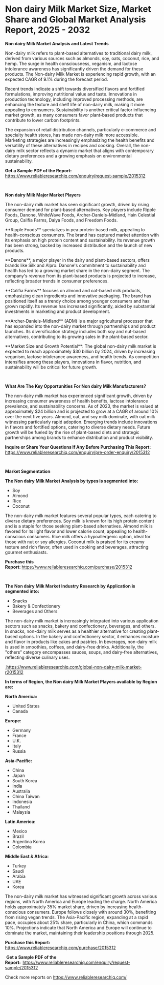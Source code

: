 <p><h1>Non dairy Milk Market Size, Market Share and Global Market Analysis Report, 2025 - 2032</h1></p><p><strong>Non dairy Milk Market Analysis and Latest Trends</strong></p>
<p><p>Non-dairy milk refers to plant-based alternatives to traditional dairy milk, derived from various sources such as almonds, soy, oats, coconut, rice, and hemp. The surge in health consciousness, veganism, and lactose intolerance awareness has significantly driven the demand for these products. The Non-dairy Milk Market is experiencing rapid growth, with an expected CAGR of 9.1% during the forecast period. </p><p>Recent trends indicate a shift towards diversified flavors and fortified formulations, improving nutritional value and taste. Innovations in production technology, including improved processing methods, are enhancing the texture and shelf life of non-dairy milk, making it more appealing to consumers. Sustainability is another critical factor influencing market growth, as many consumers favor plant-based products that contribute to lower carbon footprints. </p><p>The expansion of retail distribution channels, particularly e-commerce and specialty health stores, has made non-dairy milk more accessible. Marketing strategies are increasingly emphasizing the health benefits and versatility of these alternatives in recipes and cooking. Overall, the non-dairy milk sector reflects a dynamic market that aligns with contemporary dietary preferences and a growing emphasis on environmental sustainability.</p></p>
<p><strong>Get a Sample PDF of the Report:&nbsp;</strong> <a href="https://www.reliableresearchiq.com/enquiry/request-sample/2015312?utm_campaign=1906&utm_medium=2&utm_source=Github&utm_content=ia&utm_term=14022025&utm_id=non-dairy-milk">https://www.reliableresearchiq.com/enquiry/request-sample/2015312</a></p>
<p>&nbsp;</p>
<p><strong>Non dairy Milk Major Market Players</strong></p>
<p><p>The non-dairy milk market has seen significant growth, driven by rising consumer demand for plant-based alternatives. Key players include Ripple Foods, Danone, WhiteWave Foods, Archer-Daniels-Midland, Hain Celestial Group, Califia Farms, Daiya Foods, and Freedom Foods.</p><p>**Ripple Foods** specializes in pea protein-based milk, appealing to health-conscious consumers. The brand has captured market attention with its emphasis on high protein content and sustainability. Its revenue growth has been strong, backed by increased distribution and the launch of new products.</p><p>**Danone**, a major player in the dairy and plant-based sectors, offers brands like Silk and Alpro. Danone's commitment to sustainability and health has led to a growing market share in the non-dairy segment. The company's revenue from its plant-based products is projected to increase, reflecting broader trends in consumer preferences.</p><p>**Califia Farms** focuses on almond and oat-based milk products, emphasizing clean ingredients and innovative packaging. The brand has positioned itself as a trendy choice among younger consumers and has grown rapidly. Its revenue has increased significantly, aided by substantial investments in marketing and product development.</p><p>**Archer-Daniels-Midland** (ADM) is a major agricultural processor that has expanded into the non-dairy market through partnerships and product launches. Its diversification strategy includes both soy and nut-based alternatives, contributing to its growing sales in the plant-based sector.</p><p>**Market Size and Growth Potential**: The global non-dairy milk market is expected to reach approximately $30 billion by 2024, driven by increasing veganism, lactose intolerance awareness, and health trends. As competition intensifies among these players, innovations in flavor, nutrition, and sustainability will be critical for future growth.</p></p>
<p>&nbsp;</p>
<p><strong>What Are The Key Opportunities For Non dairy Milk Manufacturers?</strong></p>
<p><p>The non-dairy milk market has experienced significant growth, driven by increasing consumer awareness of health benefits, lactose intolerance prevalence, and sustainability concerns. As of 2023, the market is valued at approximately $24 billion and is projected to grow at a CAGR of around 10% over the next five years. Almond, oat, and soy milk dominate, with oat milk witnessing particularly rapid adoption. Emerging trends include innovations in flavors and fortified options, catering to diverse dietary needs. Future growth will be fueled by the rise of plant-based diets and strategic partnerships among brands to enhance distribution and product visibility.</p></p>
<p><strong>Inquire or Share Your Questions If Any Before Purchasing This Report:</strong> <a href="https://www.reliableresearchiq.com/enquiry/pre-order-enquiry/2015312?utm_campaign=1906&utm_medium=2&utm_source=Github&utm_content=ia&utm_term=14022025&utm_id=non-dairy-milk">https://www.reliableresearchiq.com/enquiry/pre-order-enquiry/2015312</a></p>
<p>&nbsp;</p>
<p><strong>Market Segmentation</strong></p>
<p><strong>The Non dairy Milk Market Analysis by types is segmented into:</strong></p>
<p><ul><li>Soy</li><li>Almond</li><li>Rice</li><li>Coconut</li></ul></p>
<p><p>The non-dairy milk market features several popular types, each catering to diverse dietary preferences. Soy milk is known for its high protein content and is a staple for those seeking plant-based alternatives. Almond milk is favored for its light flavor and lower calorie count, appealing to health-conscious consumers. Rice milk offers a hypoallergenic option, ideal for those with nut or soy allergies. Coconut milk is praised for its creamy texture and rich flavor, often used in cooking and beverages, attracting gourmet enthusiasts.</p></p>
<p><strong>Purchase this Report:&nbsp;</strong><a href="https://www.reliableresearchiq.com/purchase/2015312?utm_campaign=1906&utm_medium=2&utm_source=Github&utm_content=ia&utm_term=14022025&utm_id=non-dairy-milk">https://www.reliableresearchiq.com/purchase/2015312</a></p>
<p>&nbsp;</p>
<p><strong>The Non dairy Milk Market Industry Research by Application is segmented into:</strong></p>
<p><ul><li>Snacks</li><li>Bakery & Confectionery</li><li>Beverages and Others</li></ul></p>
<p><p>The non-dairy milk market is increasingly integrated into various application sectors such as snacks, bakery and confectionery, beverages, and others. In snacks, non-dairy milk serves as a healthier alternative for creating plant-based options. In the bakery and confectionery sector, it enhances moisture and flavor in products like cakes and pastries. In beverages, non-dairy milk is used in smoothies, coffees, and dairy-free drinks. Additionally, the "others" category encompasses sauces, soups, and dairy-free alternatives, reflecting diverse culinary uses.</p></p>
<p><a href="https://www.reliableresearchiq.com/global-non-dairy-milk-market-r2015312?utm_campaign=1906&utm_medium=2&utm_source=Github&utm_content=ia&utm_term=14022025&utm_id=non-dairy-milk">&nbsp;https://www.reliableresearchiq.com/global-non-dairy-milk-market-r2015312</a></p>
<p><strong>In terms of Region, the Non dairy Milk Market Players available by Region are:</strong></p>
<p>
    <p> <strong> North America: </strong>
        <ul>
            <li>United States</li>
            <li>Canada</li>
        </ul>
        </p> 
    <p> <strong> Europe: </strong>
        <ul>
            <li>Germany</li>
            <li>France</li>
            <li>U.K.</li>
            <li>Italy</li>
            <li>Russia</li>
        </ul>
        </p> 
    <p> <strong> Asia-Pacific: </strong>
        <ul>
            <li>China</li>
            <li>Japan</li>
            <li>South Korea</li>
            <li>India</li>
            <li>Australia</li>
            <li>China Taiwan</li>
            <li>Indonesia</li>
            <li>Thailand</li>
            <li>Malaysia</li>
        </ul>
        </p> 
    <p> <strong> Latin America: </strong>
        <ul>
            <li>Mexico</li>
            <li>Brazil</li>
            <li>Argentina Korea</li>
            <li>Colombia</li>
        </ul>
        </p> 
    <p> <strong> Middle East & Africa: </strong>
        <ul>
            <li>Turkey</li>
            <li>Saudi</li>
            <li>Arabia</li>
            <li>UAE</li>
            <li>Korea</li>
        </ul>
    </p>
    </p>
<p><p>The non-dairy milk market has witnessed significant growth across various regions, with North America and Europe leading the charge. North America holds approximately 35% market share, driven by increasing health-conscious consumers. Europe follows closely with around 30%, benefiting from rising vegan trends. The Asia-Pacific region, expanding at a rapid pace, occupies about 25% share, particularly in China, which commands 10%. Projections indicate that North America and Europe will continue to dominate the market, maintaining their leadership positions through 2025.</p></p>
<p><strong>Purchase this Report: </strong><a href="https://www.reliableresearchiq.com/purchase/2015312?utm_campaign=1906&utm_medium=2&utm_source=Github&utm_content=ia&utm_term=14022025&utm_id=non-dairy-milk">https://www.reliableresearchiq.com/purchase/2015312</a></p>
<p>&nbsp;<strong>Get a Sample PDF of the Report:&nbsp;&nbsp;</strong><a href="https://www.reliableresearchiq.com/enquiry/request-sample/2015312?utm_campaign=1906&utm_medium=2&utm_source=Github&utm_content=ia&utm_term=14022025&utm_id=non-dairy-milk">https://www.reliableresearchiq.com/enquiry/request-sample/2015312</a></p>
<p><strong></strong></p>
<p>Check more reports on <a href="https://www.reliableresearchiq.com/?utm_campaign=1906&utm_medium=2&utm_source=Github&utm_content=ia&utm_term=14022025&utm_id=non-dairy-milk">https://www.reliableresearchiq.com/</a></p>